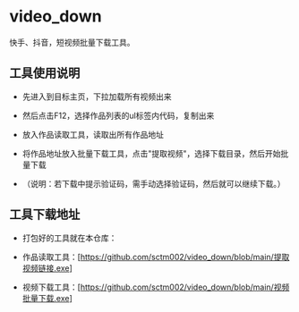 # video_down

快手、抖音，短视频批量下载工具。

## 工具使用说明

- 先进入到目标主页，下拉加载所有视频出来

- 然后点击F12，选择作品列表的ul标签内代码，复制出来

- 放入作品读取工具，读取出所有作品地址

- 将作品地址放入批量下载工具，点击"提取视频"，选择下载目录，然后开始批量下载

- （说明：若下载中提示验证码，需手动选择验证码，然后就可以继续下载。）

## 工具下载地址

- 打包好的工具就在本仓库：

- 作品读取工具：[https://github.com/sctm002/video_down/blob/main/提取视频链接.exe]

- 视频下载工具：[https://github.com/sctm002/video_down/blob/main/视频批量下载.exe]

